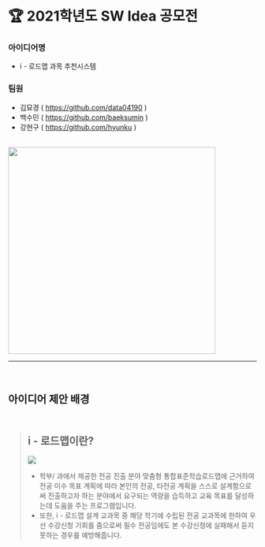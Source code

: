 # 🏆 2021학년도 SW Idea 공모전

### 아이디어명
 - i - 로드맵 과목 추천시스템
### 팀원
- 김묘경 ( https://github.com/data04190 )
- 백수민 ( https://github.com/baeksumin )
- 강현구 ( https://github.com/hyunku )


<br>
<img src = "https://user-images.githubusercontent.com/77683645/153438329-fb74bbbe-6f6c-42b7-97b6-fea86d0e0de3.png" height = 420><br>

<hr><br>

## 아이디어 제안 배경<br><br>  

> ## i - 로드맵이란? 
> <img src = "https://user-images.githubusercontent.com/77683645/153632201-72480782-2d37-4eae-a1f1-e979c00b2656.png"><br>
> 
>  - 학부/ 과에서 제공한 전공 진출 분야 맞춤형 통합표준학습로드맵에 근거하여 전공 이수 목표 계획에 따라 본인의 전공, 타전공 계획을 스스로 설계함으로써 진출하고자 하는 분야에서 요구되는 
    역량을 습득하고 교육 목표를 달성하는데 도움을 주는 프로그램입니다.
>   - 또한, i - 로드맵 설계 교과목 중 해당 학기에 수립된 전공 교과목에 한하여 우선 수강신청 기회를 줌으로써 필수 전공임에도 본 수강신청에 실패해서 듣지 못하는 경우를 예방해줍니다.
  
